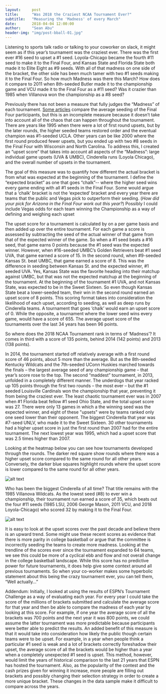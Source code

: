```yaml
---
layout:     post
title:      "Was 2018 the Craziest NCAA Tournament Ever?"
subtitle:   "Measuring the 'Madness' of every March"
date:       2018-04-04 12:00:00
author:     "Sean Abu"
header-img: "img/post-bball-01.jpg"
---
```


Listening to sports talk radio or talking to your coworker on slack, it might seem as if this year’s tournament was the craziest ever. There was the first ever #16 seed to upset a #1 seed. Loyola-Chicago became the fourth #11 seed to make it to the Final Four, and Kansas State and Florida State both made it to Elite Eight as #9 seeds.  With all of that madness on one side of the bracket, the other side has been much tamer with two #1 seeds making it to the Final Four.
So how much Madness was there this March? How does it compare to 2011 when 8th-seeded Butler made it to the championship game and VCU made it to the Final Four as a #11 seed? Was it crazier than 1985 when Villanova won the championship as a #8 seed? 

Previously there has not been a measure that fully judges the “Madness” of each tournament. [Some articles](https://www.ncaa.com/news/basketball-men/bracketiq/2018-03-31/everything-you-need-know-about-final-four-today) compare the average seeding of the Final Four participants, but this is an incomplete measure because it doesn’t take into account all of the chaos that can happen throughout the tournament. There are years like 1995 when there were a lot of first round upsets, but by the later rounds, the higher seeded teams restored order and the eventual champion was #1-seeded UCLA. Other years can be like 2000 where the first round produced fewer upsets, but you ended up with two #8 seeds in the Final Four with Wisconsin and North Carolina.
To address this, I created an “upset score” that takes into account all aspects of the “Madness”: large individual game upsets (UVA & UMBC), Cinderella runs (Loyola Chicago), and the overall number of upsets in the tournament. 
 

The goal of this measure was to quantify how different the actual bracket is from what was expected at the beginning of the tournament. I define the “expected bracket” as one that goes “chalk”-- where the higher seed wins every game ending with all #1 seeds in the Final Four. Some would argue that a ‘chalk’ bracket is not the ‘expected’ bracket and every year there are teams that the public and Vegas pick to outperform their seeding. (*How did your pick for Arizona in the Final Four work out this year?*) Possibly I could include Vegas odds for each team winning the Championship as a way of defining and weighing each upset

The upset score for a tournament is calculated by on a per game basis and then added up over the entire tournament. For each game a score is assessed by subtracting the seed of the actual winner of that game from that of the expected winner of the game. So when a #1 seed beats a #16 seed, that game earns 0 points because the #1 seed was the expected winner. However, when #16-seeded UMBC’s Golden Retrievers beat #1 seed UVA, that game earned a score of 15. In the second round, when #9-seeded Kansas St. beat UMBC, that game earned a score of 8. This was the difference in seeding between Kansas St. and the expected winner, #1 seeded UVA. Yes, Kansas State was the favorite heading into their matchup against UMBC, but that was not the expected matchup at the beginning of the tournament. At the beginning of the tournament #1 UVA, and not Kansas State, was expected to be in the Sweet Sixteen. So even though Kansas State beat a lower-seeded team, their win in the second round earned an upset score of 8 points.
This scoring format takes into consideration the likelihood of each upset, according to seeding, as well as deep runs by Cinderella teams. A tournament that goes ‘chalk’ would earn an upset score of 0. While the opposite, a tournament where the lower seed wins every game, would have a score of 655. The average upset score of the tournaments over the last 34 years has been 96 points.
 
So where does the 2018 NCAA Tournament rank in terms of ‘Madness’? It comes in third with a score of 135 points, behind 2014 (142 points) and 2013 (138 points). 
 
<!-- {% include stack_bar.html %} -->

In 2014, the tournament started off relatively average with a first round score of 46 points, about 5 more than the average. But as the 8th-seeded Kentucky Wildcats and the 7th-seeded UConn Huskies marched towards the finals – the largest average seed of any championship game – that year’s score rose to the top. The second “maddest” tournament, in 2013, unfolded in a completely different manner. The underdogs that year racked up 105 points through the first two rounds – the most ever – but the #1 seeded Louisville Cardinals won the championship that year, preventing it from being the craziest ever. The least chaotic tournament ever was in 2007 when #1 Florida beat fellow #1 seed Ohio State, and the total upset score was 27. There were only 13 games in which a the winning seed was the expected winner, and eight of these "upsets" were by teams ranked only one seed lower than their opponent. The biggest Cinderella that year was #7-seed UNLV, who made it to the Sweet Sixteen. 30 other tournaments had a higher upset score in just the first round than 2007 had for the entire tournament. The next lowest year was 1995, which had a upset score that was 2.5 times higher than 2007.  
 
Looking at the heatmap below you can see how tournaments developed through the rounds. The darker red square show rounds where there was a higher upset score compared to the same round for all other years. Conversely, the darker blue squares highlight rounds where the upset score is lower compared to the same round for all other years.  
 
![alt text](http://www.seanabu.com/img/MM_heatmap.png)	

Who has been the biggest Cinderella of all time? That title remains with the 1985 Villanova Wildcats. As the lowest seed (#8) to ever win a championship, their tournament run earned a score of 35, which beats out the four #11 seeds (1985 LSU, 2006 George Mason, 2011 VCU, and 2018 Loyola-Chicago) who scored 32 by making it to the Final Four.
 
![alt text](http://www.seanabu.com/img/MM_rolling_average.png)	


It is easy to look at the upset scores over the past decade and believe there is an upward trend. Some might use these recent scores as evidence that there is more parity in college basketball or argue that the committee is incorrectly seeding the teams to create more madness. Looking at the trendline of the scores ever since the tournament expanded to 64 teams, we see this could be more of a cyclical ebb and flow and not overall change in the college basketball landscape. While this score has no predictive power for future tournaments, it does help give some context around all previous tournaments.  So when your co-worker makes some hyperbolic statement about this being the crazy tournament ever, you can tell them, “Well actually…”


Addendum:
Initially, I looked at using the results of ESPN’s Tournament Challenge as a way of evaluating each year. For every year I could take the score of the millions of brackets submitted and calculate the average score for that year and then be able to compare the madness of each year by looking at this score. For example, if one year the average score of all the brackets was 700 points and the next year it was 800 points, we could assume the latter tournament was more predictable because participants were better able to predict the results. An added benefit of this measure is that it would take into consideration how likely the public though certain teams were to be upset. For example, in a year when people think a particular #1 seed is weak and a lot of brackets correctly foreshadow their upset, the average score of all the brackets would be higher than a year when a completely unexpected #1 seed is upset. This method, however, would limit the years of historical comparison to the last 21 years that ESPN has hosted the tournament. Also, as the popularity of the contest and the cash prizes given for winning it increase, more people are filling out brackets and possibly changing their selection strategy in order to create a more unique bracket. These changes in the data sample make it difficult to compare across the years.
